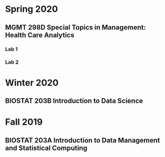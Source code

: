 # Spring 2020
## MGMT 298D Special Topics in Management: Health Care Analytics
### Lab 1

### Lab 2


# Winter 2020
## BIOSTAT 203B Introduction to Data Science

# Fall 2019
## BIOSTAT 203A Introduction to Data Management and Statistical Computing
